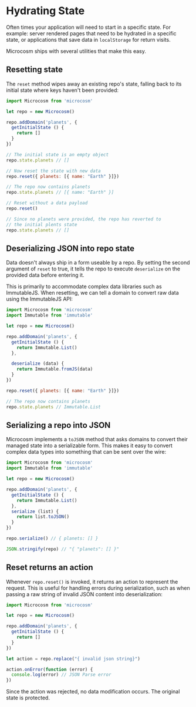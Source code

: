 # Hydrating State

Often times your application will need to start in a specific
state. For example: server rendered pages that need to be hydrated in
a specific state, or applications that save data in `localStorage` for
return visits.

Microcosm ships with several utilities that make this easy.

## Resetting state

The `reset` method wipes away an existing repo's state, falling back
to its initial state where keys haven't been provided:

```javascript
import Microcosm from 'microcosm'

let repo = new Microcosm()

repo.addDomain('planets', {
  getInitialState () {
    return []
  }
})

// The initial state is an empty object
repo.state.planets // []

// Now reset the state with new data
repo.reset({ planets: [{ name: "Earth" }]})

// The repo now contains planets
repo.state.planets // [{ name: "Earth" }]

// Reset without a data payload
repo.reset()

// Since no planets were provided, the repo has reverted to
// the initial plents state
repo.state.planets // []
```

## Deserializing JSON into repo state

Data doesn't always ship in a form useable by a repo. By setting the
second argument of `reset` to true, it tells the repo to execute
`deserialize` on the provided data before entering it.

This is primarily to accommodate complex data libraries such as
ImmutableJS. When resetting, we can tell a domain to convert raw data
using the ImmutableJS API:

```javascript
import Microcosm from 'microcosm'
import Immutable from 'immutable'

let repo = new Microcosm()

repo.addDomain('planets', {
  getInitialState () {
    return Immutable.List()
  },

  deserialize (data) {
    return Immutable.fromJS(data)
  }
})

repo.reset({ planets: [{ name: "Earth" }]})

// The repo now contains planets
repo.state.planets // Immutable.List
```

## Serializing a repo into JSON

Microcosm implements a `toJSON` method that asks domains to convert
their managed state into a serializable form. This makes it easy to
convert complex data types into something that can be sent over the wire:

```javascript
import Microcosm from 'microcosm'
import Immutable from 'immutable'

let repo = new Microcosm()

repo.addDomain('planets', {
  getInitialState () {
    return Immutable.List()
  },
  serialize (list) {
    return list.toJSON()
  }
})

repo.serialize() // { planets: [] }

JSON.stringify(repo) // "{ "planets": [] }"
```

## Reset returns an action

Whenever `repo.reset()` is invoked, it returns an action to represent
the request. This is useful for handling errors during serialization,
such as when passing a raw string of invalid JSON content into
deserialization:

```javascript
import Microcosm from 'microcosm'

let repo = new Microcosm()

repo.addDomain('planets', {
  getInitialState () {
    return []
  }
})

let action = repo.replace("{ invalid json string}")

action.onError(function (error) {
  console.log(error) // JSON Parse error
})
```

Since the action was rejected, no data modification occurs. The
original state is protected.
